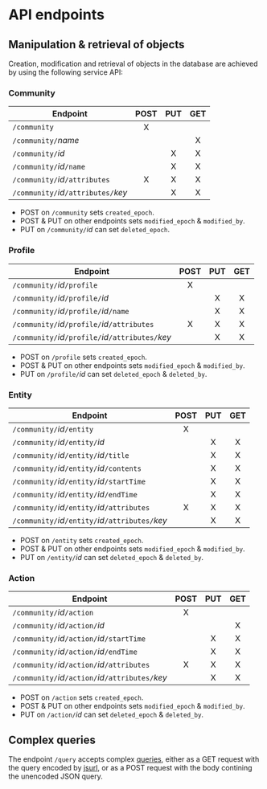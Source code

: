 # API endpoints

## Manipulation & retrieval of objects

Creation, modification and retrieval of objects in the database are achieved by using the following service API:

### Community

| Endpoint                             | POST | PUT | GET |
| ------------------------------------ |:----:|:---:|:---:|
| `/community`                         | X    |     |     |
| `/community/`*name*                  |      |     | X   |
| `/community/`*id*                    |      | X   | X   |
| `/community/`*id*`/name`             |      | X   | X   |
| `/community/`*id*`/attributes`       | X    | X   | X   |
| `/community/`*id*`/attributes/`*key* |      | X   | X   |

- POST on `/community` sets `created_epoch`.
- POST & PUT on other endpoints sets `modified_epoch` & `modified_by`.
- PUT on `/community/`*id* can set `deleted_epoch`.

### Profile

| Endpoint                                            | POST | PUT | GET |
| --------------------------------------------------- |:----:|:---:|:---:|
| `/community/`*id*`/profile`                         | X    |     |     |
| `/community/`*id*`/profile/`*id*                    |      | X   | X   |
| `/community/`*id*`/profile/`*id*`/name`             |      | X   | X   |
| `/community/`*id*`/profile/`*id*`/attributes`       | X    | X   | X   |
| `/community/`*id*`/profile/`*id*`/attributes/`*key* |      | X   | X   |

- POST on `/profile` sets `created_epoch`.
- POST & PUT on other endpoints sets `modified_epoch` & `modified_by`.
- PUT on `/profile/`*id* can set `deleted_epoch` & `deleted_by`.

### Entity

| Endpoint                                            | POST | PUT | GET |
| --------------------------------------------------- |:----:|:---:|:---:|
| `/community/`*id*`/entity`                          | X    |     |     |
| `/community/`*id*`/entity/`*id*                     |      | X   | X   |
| `/community/`*id*`/entity/`*id*`/title`             |      | X   | X   |
| `/community/`*id*`/entity/`*id*`/contents`          |      | X   | X   |
| `/community/`*id*`/entity/`*id*`/startTime`         |      | X   | X   |
| `/community/`*id*`/entity/`*id*`/endTime`           |      | X   | X   |
| `/community/`*id*`/entity/`*id*`/attributes`        | X    | X   | X   |
| `/community/`*id*`/entity/`*id*`/attributes/`*key*  |      | X   | X   |

- POST on `/entity` sets `created_epoch`.
- POST & PUT on other endpoints sets `modified_epoch` & `modified_by`.
- PUT on `/entity/`*id* can set `deleted_epoch` & `deleted_by`.

### Action

| Endpoint                                            | POST | PUT | GET |
| --------------------------------------------------- |:----:|:---:|:---:|
| `/community/`*id*`/action`                          | X    |     |     |
| `/community/`*id*`/action/`*id*                     |      |     | X   |
| `/community/`*id*`/action/`*id*`/startTime`         |      | X   | X   |
| `/community/`*id*`/action/`*id*`/endTime`           |      | X   | X   |
| `/community/`*id*`/action/`*id*`/attributes`        | X    | X   | X   |
| `/community/`*id*`/action/`*id*`/attributes/`*key*  |      | X   | X   |

- POST on `/action` sets `created_epoch`.
- POST & PUT on other endpoints sets `modified_epoch` & `modified_by`.
- PUT on `/action/`*id* can set `deleted_epoch` & `deleted_by`.

## Complex queries

The endpoint `/query` accepts complex [queries](query-language.md), either as a GET request with the query encoded by [jsurl](https://www.npmjs.com/package/jsurl), or as a POST request with the body contining the unencoded JSON query.



